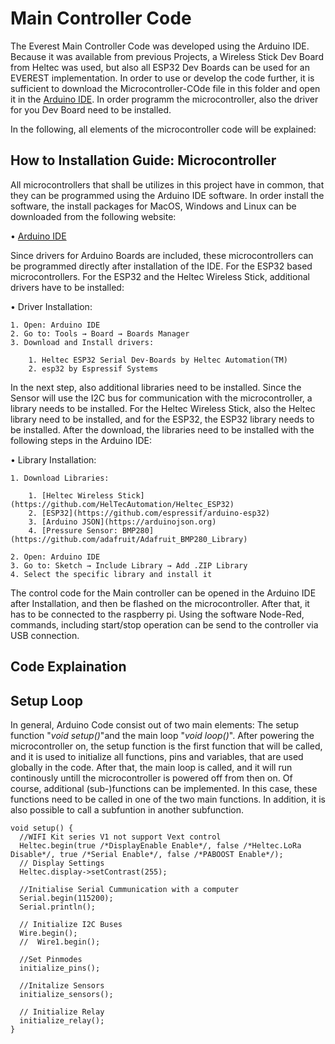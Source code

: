 # Main Controller Code

The Everest Main Controller Code was developed using the Arduino IDE. Because it was available from previous Projects, a Wireless Stick Dev Board from Heltec was used, but also all ESP32 Dev Boards can be used for an EVEREST implementation. In order to use or develop the code further, it is sufficient to download the Microcontroller-COde file in this folder and open it in the [Arduino IDE](https://www.arduino.cc/en/main/software). In order programm the microcontroller, also the driver for you Dev Board need to be installed.

In the following, all elements of the microcontroller code will be explained:

## How to Installation Guide: Microcontroller

All microcontrollers that shall be utilizes in this project have in common, that they can be programmed using the Arduino IDE software. In order install the software, the install packages for MacOS, Windows and Linux can be downloaded from the following website:

• [Arduino IDE](https://www.arduino.cc/en/Main/Software)

Since drivers for Arduino Boards are included, these microcontrollers can be programmed directly after installation of the IDE. For the ESP32 based microcontrollers. For the ESP32 and the Heltec Wireless Stick, additional drivers have to be installed:

• Driver Installation:

    1. Open: Arduino IDE
    2. Go to: Tools → Board → Boards Manager
    3. Download and Install drivers:
    
        1. Heltec ESP32 Serial Dev-Boards by Heltec Automation(TM)
        2. esp32 by Espressif Systems
      
In the next step, also additional libraries need to be installed. Since the Sensor will use the I2C bus for communication with the microcontroller, a library needs to be installed. For the Heltec Wireless Stick, also the Heltec library need to be installed, and for the ESP32, the ESP32 library needs to be installed.
After the download, the libraries need to be installed with the following steps in the Arduino IDE:
 
• Library Installation:

    1. Download Libraries:
    
        1. [Heltec Wireless Stick](https://github.com/HelTecAutomation/Heltec_ESP32)
        2. [ESP32](https://github.com/espressif/arduino-esp32)
        3. [Arduino JSON](https://arduinojson.org)
        4. [Pressure Sensor: BMP280](https://github.com/adafruit/Adafruit_BMP280_Library)
        
    2. Open: Arduino IDE
    3. Go to: Sketch → Include Library → Add .ZIP Library
    4. Select the specific library and install it
    
The control code for the Main controller can be opened in the Arduino IDE after Installation, and then be flashed on the microcontroller. After that, it has to be connected to the raspberry pi. Using the software Node-Red, commands, including start/stop operation can be send to the controller via USB connection.

## Code Explaination

## Setup Loop
In general, Arduino Code consist out of two main elements: The setup function "*void setup()*"and the main loop "*void loop()*". After powering the microcontroller on, the setup function is the first function that will be called, and it is used to initialize all functions, pins and variables, that are used globally in the code. After that, the main loop is called, and it will run continously untill the microcontroller is powered off from then on. Of course, additional (sub-)functions can be implemented. In this case, these functions need to be called in one of the two main functions. In addition, it is also possible to call a subfuntion in another subfunction.

    void setup() {
      //WIFI Kit series V1 not support Vext control
      Heltec.begin(true /*DisplayEnable Enable*/, false /*Heltec.LoRa Disable*/, true /*Serial Enable*/, false /*PABOOST Enable*/);
      // Display Settings
      Heltec.display->setContrast(255);

      //Initialise Serial Cummunication with a computer
      Serial.begin(115200);
      Serial.println();

      // Initialize I2C Buses
      Wire.begin();
      //  Wire1.begin();

      //Set Pinmodes
      initialize_pins();
  
      //Initalize Sensors
      initialize_sensors();

      // Initialize Relay
      initialize_relay();
    }
